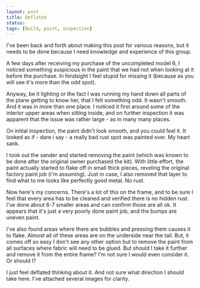 ```yaml
---
layout: post
title: Deflated
status: 
tags: [Build, paint, inspection]
---
```

I've been back and forth about making this post for various reasons, but it needs to be done because I need knowledge and experience of this group. 

A few days after receiving my purchase of the uncompleted model 6, I noticed something suspicious in the paint that we had not when looking at it before the purchase. In hindsight I feel stupid for missing it (because as you will see it's more than the odd spot). 

Anyway, be it lighting or the fact I was running my hand down all parts of the plane getting to know her, that I felt something odd. It wasn't smooth. And it was in more than one place. I noticed it first around some of the interior upper areas when sitting inside, and on further inspection it was apparent that the issue was rather large - as in many many places. 

On initial inspection, the paint didn't look smooth, and you could feel it. It looked as if - dare i say - a really bad rust spot was painted over. My heart sank. 

I took out the sander and started removing the paint (which was known to be done after the original owner purchased the kit). With little effort, the paint actually started to flake off in small thick pieces, reveling the original factory paint job (i'm assuming). Just in case, I also removed that layer to find what to me looks like perfectly good metal. No rust. 

Now here's my concerns. There's a lot of this on the frame, and to be sure I feel that every area has to be cleaned and verified there is no hidden rust. I've done about 6-7 smaller areas and can confirm those are all ok. It appears that it's just a very poorly done paint job, and the bumps are uneven paint. 

I've also found areas where there are bubbles and pressing them causes it to flake. Almost all of these areas are on the underside near the tail. But, it comes off so easy I don't see any other option but to remove the paint from all surfaces where fabric will need to be glued. But should I take it further and remove it from the entire frame? I'm not sure I would even consider it. Or should I? 

I just feel deflated thinking about it. And not sure what direction I should take here. I've attached several images for clarity.